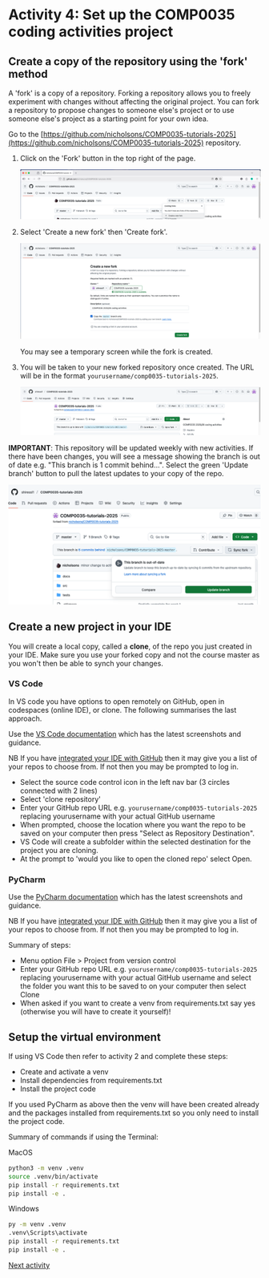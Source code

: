 # Activity 4: Set up the COMP0035 coding activities project

## Create a copy of the repository using the 'fork' method

A 'fork' is a copy of a repository. Forking a repository allows you to freely experiment with changes without affecting
the original project. You can fork a repository to propose changes to someone else's project or to use someone else's
project as a starting point for your own idea.

Go to the [https://github.com/nicholsons/COMP0035-tutorials-2025](https://github.com/nicholsons/COMP0035-tutorials-2025)
repository.

1. Click on the 'Fork' button in the top right of the page.

   ![Fork button](../img/gh-fork.png "Fork button")

2. Select 'Create a new fork' then 'Create fork'.

   ![Fork repository](../img/gh-create-fork.png)

   You may see a temporary screen while the fork is created.

3. You will be taken to your new forked repository once created. The URL will be in the format
   `yourusername/comp0035-tutorials-2025`.

   ![Forked repository](../img/gh-forked-repo.png)

**IMPORTANT**: This repository will be updated weekly with new activities. If there have been changes, you will see a
message showing the branch is out of date e.g. "This branch is 1 commit behind...". Select the green 'Update branch'
button to pull the latest updates to your copy of the repo.

![Update branch](../img/gh-update-branch.png)

## Create a new project in your IDE

You will create a local copy, called a **clone**, of the repo you just created in your IDE. Make sure you use your
forked copy and not the course master as you won't then be able to synch your changes.

### VS Code

In VS code you have options to open remotely on GitHub, open in codespaces (online IDE), or clone. The following
summarises the last approach.

Use the [VS Code documentation](https://code.visualstudio.com/docs/sourcecontrol/github#_cloning-a-repository) which has
the latest screenshots and guidance.

NB If you have [integrated your IDE with GitHub](1-07-opt-integrate-IDE-GitHub.md) then it may give you a list of
your repos to choose from. If not then you may be prompted to log in.

- Select the source code control icon in the left nav bar (3 circles connected with 2 lines)
- Select 'clone repository'
- Enter your GitHub repo URL e.g. `yourusername/comp0035-tutorials-2025` replacing yourusername with your actual GitHub
  username
- When prompted, choose the location where you want the repo to be saved on your computer then press "Select as
  Repository Destination".
- VS Code will create a subfolder within the selected destination for the project you are cloning.
- At the prompt to 'would you like to open the cloned repo' select Open.

### PyCharm

Use
the [PyCharm documentation](https://www.jetbrains.com/help/pycharm/manage-projects-hosted-on-github.html#clone-from-GitHub)
which has
the latest screenshots and guidance.

NB If you have [integrated your IDE with GitHub](1-07-opt-integrate-IDE-GitHub.md) then it may give you a list of
your repos to choose from. If not then you may be prompted to log in.

Summary of steps:

- Menu option File > Project from version control
- Enter your GitHub repo URL e.g. `yourusername/comp0035-tutorials-2025` replacing yourusername with your actual GitHub
  username and select the folder you want this to be saved to on your computer then select Clone
- When asked if you want to create a venv from requirements.txt say yes (otherwise you will have to create it yourself)!

## Setup the virtual environment

If using VS Code then refer to activity 2 and complete these steps:

- Create and activate a venv
- Install dependencies from requirements.txt
- Install the project code

If you used PyCharm as above then the venv will have been created already and the packages installed from
requirements.txt so you only need to install the project code.

Summary of commands if using the Terminal:

MacOS

```bash
python3 -m venv .venv
source .venv/bin/activate
pip install -r requirements.txt
pip install -e .
```

Windows

```bash
py -m venv .venv
.venv\Scripts\activate
pip install -r requirements.txt
pip install -e .
```

[Next activity](1-05-coursework-repo.md)